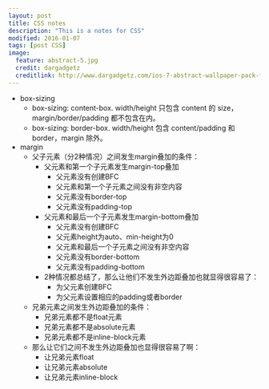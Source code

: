 ```yaml
---
layout: post
title: CSS notes
description: "This is a notes for CSS"
modified: 2016-01-07
tags: [post CSS]
image:
  feature: abstract-5.jpg
  credit: dargadgetz
  creditlink: http://www.dargadgetz.com/ios-7-abstract-wallpaper-pack-for-iphone-5-and-ipod-touch-retina/
---
```

- box-sizing
  - box-sizing: content-box. width/height 只包含 content 的 size， margin/border/padding 都不包含在内。
  - box-sizing: border-box. width/height 包含 content/padding 和 border，margin 除外。
- margin
  - 父子元素（分2种情况）之间发生margin叠加的条件：
    - 父元素和第一个子元素发生margin-top叠加
      - 父元素没有创建BFC
      - 父元素和第一个子元素之间没有非空内容
      - 父元素没有border-top
      - 父元素没有padding-top
    - 父元素和最后一个子元素发生margin-bottom叠加
      - 父元素没有创建BFC
      - 父元素height为auto、min-height为0
      - 父元素和最后一个子元素之间没有非空内容
      - 父元素没有border-bottom
      - 父元素没有padding-bottom
    - 2种情况都总结了，那么让他们不发生外边距叠加也就显得很容易了：
      - 为父元素创建BFC
      - 为父元素设置相应的padding或者border
  - 兄弟元素之间发生外边距叠加的条件：
    - 兄弟元素都不是float元素
    - 兄弟元素都不是absolute元素
    - 兄弟元素都不是inline-block元素
  - 那么让它们之间不发生外边距叠加也显得很容易了啊：
    - 让兄弟元素float
    - 让兄弟元素absolute
    - 让兄弟元素inline-block